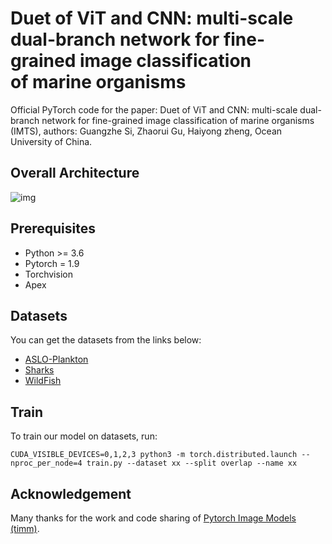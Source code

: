 # Duet of ViT and CNN: multi-scale dual-branch network for fine-grained image classification of marine organisms
Official PyTorch code for the paper: Duet of ViT and CNN: multi-scale dual-branch network for fine-grained image classification of marine organisms (IMTS), authors: Guangzhe Si, Zhaorui Gu, Haiyong zheng, Ocean University of China.
## Overall Architecture
![img](https://github.com/Xiaosigz/MSDBN/blob/main/Model.png)
## Prerequisites
* Python >= 3.6
* Pytorch = 1.9
* Torchvision
* Apex
## Datasets
You can get the datasets from the links below:
* [ASLO-Plankton](http://ouc.ai/dataset/ASLO-Plankton.zip)
* [Sharks](https://www.kaggle.com/larusso94/shark-species)
* [WildFish](https://github.com/PeiqinZhuang/WildFish)
## Train
To train our model on datasets, run:
```
CUDA_VISIBLE_DEVICES=0,1,2,3 python3 -m torch.distributed.launch --nproc_per_node=4 train.py --dataset xx --split overlap --name xx
```
## Acknowledgement
Many thanks for the work and code sharing of [Pytorch Image Models (timm)](https://github.com/huggingface/pytorch-image-models).
